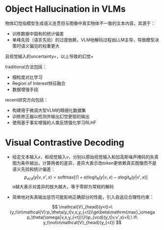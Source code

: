 # Object Hallucination in VLMs

物体幻觉指模型生成语义连贯但与图像中真实物体不一致的文本内容，其源于：

* 训练数据中固有的统计偏差
* 单峰先验（语言先验）的过度依赖，VLM地解码过程由LLM主导，导致模型决策时语义偏见的权重更大

且视觉输入的uncertainty+，以上导致的幻觉+

traditional方法包括：

* 细粒度对比学习
* Region of Interest特征融合
* 数据增强手段

recent研究方向包括：

* 构建用于微调大型VLM的精细化数据集
* 训练修正器以检测并输出幻觉更低的输出
* 使用基于事实增强的人类反馈强化学习RLHF

# Visual Contrastive Decoding

- 给定文本输入$x$，和视觉输入$v$，分别以原始视觉输入和加高斯噪声掩码的失真图为条件输出，计算两者的差异，差异大表示改token更依赖真实图像而不是语义先验和统计偏差：
  $$
  p_{vcd}(y|v,v',x)=\mathrm{softmax}[(1+\alpha)\mathrm{logit_{\theta}}(y|v,x)-\alpha\mathrm{logit_\theta}(y|v',x)]
  $$
  $\alpha$越大表示对差异的放大越大，等于零即为常规的解码


* 简单地对失真输出惩罚可能影响正确部分的性能，引入自适应合理性约束：

$$
\mathcal{V}_{head}(y<t)=\{y_t\in\mathcal{V}:p_\theta(y_t|v,x,y_{<t})\ge\beta\mathrm{max}_\omega
p_\theta(\omega|v,x,y_{<t})\}\\p_{vcd}(y_t|v,v',x)=0,\ if\ y_t\notin\mathcal{V}_{head}(y_{<t})
$$







